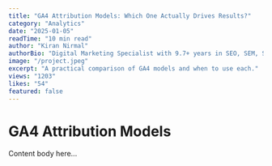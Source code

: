 ```yaml
---
title: "GA4 Attribution Models: Which One Actually Drives Results?"
category: "Analytics"
date: "2025-01-05"
readTime: "10 min read"
author: "Kiran Nirmal"
authorBio: "Digital Marketing Specialist with 9.7+ years in SEO, SEM, SMM, and Analytics."
image: "/project.jpeg"
excerpt: "A practical comparison of GA4 models and when to use each."
views: "1203"
likes: "54"
featured: false
---
```


# GA4 Attribution Models

Content body here...



